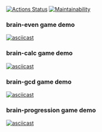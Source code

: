 [![Actions Status](https://github.com/msvoronov/frontend-project-44/actions/workflows/hexlet-check.yml/badge.svg)](https://github.com/msvoronov/frontend-project-44/actions) [![Maintainability](https://api.codeclimate.com/v1/badges/901caea6cc0eda2a7c2b/maintainability)](https://codeclimate.com/github/msvoronov/frontend-project-44/maintainability)

### brain-even game demo
[![asciicast](https://asciinema.org/a/673754.svg)](https://asciinema.org/a/673754)

### brain-calc game demo
[![asciicast](https://asciinema.org/a/674079.svg)](https://asciinema.org/a/674079)

### brain-gcd game demo
[![asciicast](https://asciinema.org/a/674232.svg)](https://asciinema.org/a/674232)

### brain-progression game demo
[![asciicast](https://asciinema.org/a/674235.svg)](https://asciinema.org/a/674235)